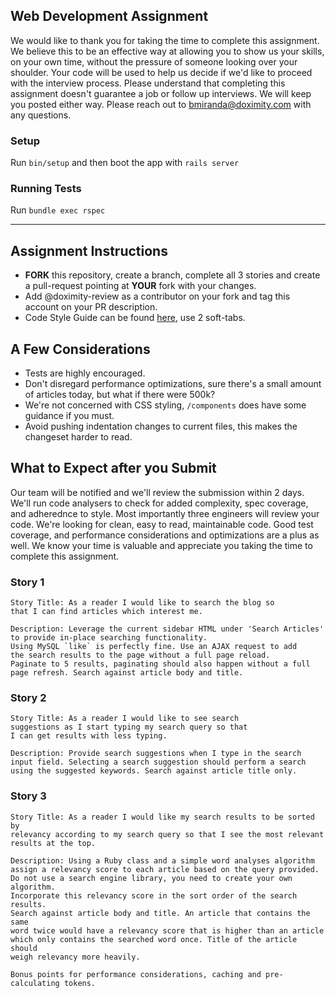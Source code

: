 ## Web Development Assignment

We would like to thank you for taking the time to complete this assignment. We believe this to be an effective way at allowing you to show us your skills, on your own time, without the pressure of someone looking over your shoulder. Your code will be used to help us decide if we'd like to proceed with the interview process. Please understand that completing this assignment doesn't guarantee a job or follow up interviews. We will keep you posted either way. Please reach out to bmiranda@doximity.com with any questions. 


### Setup

Run `bin/setup` and then boot the app with `rails server`

### Running Tests

Run `bundle exec rspec`

------------

## Assignment Instructions

* **FORK** this repository, create a branch, complete all 3 stories and create a pull-request pointing at ****YOUR**** fork with your changes.
* Add @doximity-review as a contributor on your fork and tag this account on your PR description.
* Code Style Guide can be found [here](https://github.com/bbatsov/ruby-style-guide), use 2 soft-tabs.

## A Few Considerations

* Tests are highly encouraged.
* Don't disregard performance optimizations, sure there's a small amount of articles today, but what if there were 500k?
* We're not concerned with CSS styling, `/components` does have some guidance if you must.
* Avoid pushing indentation changes to current files, this makes the changeset harder to read.

## What to Expect after you Submit

Our team will be notified and we'll review the submission within 2 days. We'll run code analysers to check for added complexity, spec coverage, and adherednce to style. Most importantly three engineers will review your code. We're looking for clean, easy to read, maintainable code. Good test coverage, and performance considerations and optimizations are a plus as well. We know your time is valuable and appreciate you taking the time to complete this assignment.


### Story 1
```
Story Title: As a reader I would like to search the blog so
that I can find articles which interest me.

Description: Leverage the current sidebar HTML under 'Search Articles'
to provide in-place searching functionality. 
Using MySQL `like` is perfectly fine. Use an AJAX request to add
the search results to the page without a full page reload.
Paginate to 5 results, paginating should also happen without a full
page refresh. Search against article body and title.
```

### Story 2
```
Story Title: As a reader I would like to see search
suggestions as I start typing my search query so that
I can get results with less typing.

Description: Provide search suggestions when I type in the search
input field. Selecting a search suggestion should perform a search
using the suggested keywords. Search against article title only.

```

### Story 3
```
Story Title: As a reader I would like my search results to be sorted by
relevancy according to my search query so that I see the most relevant
results at the top.

Description: Using a Ruby class and a simple word analyses algorithm
assign a relevancy score to each article based on the query provided.
Do not use a search engine library, you need to create your own algorithm.
Incorporate this relevancy score in the sort order of the search results.
Search against article body and title. An article that contains the same
word twice would have a relevancy score that is higher than an article
which only contains the searched word once. Title of the article should
weigh relevancy more heavily. 

Bonus points for performance considerations, caching and pre-calculating tokens.
```
